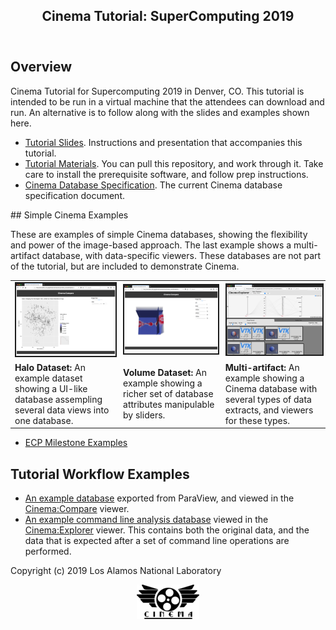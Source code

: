 <html lang=eng>
<head>
    <meta charset=utf-8>
    <title>Cinema Tutorial: Supercomputing 2019</title>
    <link rel="stylesheet" type="text/css" href="web/workflow.css"></link>
</head>

<body>
<header>
<h2>Cinema Tutorial: SuperComputing 2019</h2>
</header>

<div class="container">

## Overview

Cinema Tutorial for Supercomputing 2019 in Denver, CO. This tutorial is intended to be run in a virtual machine that the attendees can download and run. An alternative is to follow along with the slides and examples shown here.

- [Tutorial Slides](https://github.com/cinemascience/cinema_tutorial_slides/blob/master/2019-11_SC19/tutorial_sc19.pdf). Instructions and presentation that accompanies this tutorial.
- [Tutorial Materials](https://github.com/cinemascience/cinema_tutorial_2019-11_SC). You can pull this repository, and work through it. Take care to install the prerequisite software, and follow prep instructions.
- [Cinema Database Specification](https://github.com/cinemascience/cinema/blob/master/specs/dietrich/01/cinema_specD_v012.pdf). The current Cinema database specification document.

<div class="divider"><p></p></div> 
## Simple Cinema Examples

These are examples of simple Cinema databases, showing the flexibility and power of the image-based approach. The last example shows a multi-artifact database, with data-specific viewers. These databases are not part of the tutorial, but are included to demonstrate Cinema.

<center>
<table width="50%" cellspacing="10">

<tr>
<td><a href="../2019-01_ECP/materials/halo.html"><img src="../2019-01_ECP/materials/thumbs/halo.png" width="200" border="2"></a></td>
<td><a href="../2019-01_ECP/materials/volume.html"><img src="../2019-01_ECP/materials/thumbs/volume.png" width="200" border="2"></a></td>
<td><a href="../2019-01_ECP/materials/cinema_explorer.html?databases=databases.json"><img src="../2019-01_ECP/materials/thumbs/explorer.png" width="200" border="2"></a></td>
</tr>

<tr>
<td ><strong>Halo Dataset:</strong> An example dataset showing a UI-like database assempling several data views into one database.</td>
<td ><strong>Volume Dataset:</strong> An example showing a richer set of database attributes manipulable by sliders.</td>
<td ><strong>Multi-artifact:</strong> An example showing a Cinema database with several types of data extracts, and viewers for these types.</td>
</tr>


</table>
</center>

- [ECP Milestone Examples](https://portal.nersc.gov/project/alpine/2018_ECPReview_Cinema/review.new.html)

<div class="divider"><p></p></div> 

## Tutorial Workflow Examples
- [An example database](materials/example_compare.html) exported from ParaView, and viewed in the [Cinema:Compare](https://github.com/cinemascience/cinema_compare) viewer.
- [An example command line analysis database](materials/cinema_explorer.html) viewed in the [Cinema:Explorer](https://github.com/cinemascience/cinema_explorer) viewer. This contains both the original data, and the data that is expected after a set of command line operations are performed.

</div>
</body>

<footer>Copyright (c) 2019 Los Alamos National Laboratory</footer>
<p></p> <center>
<a href="https://www.cinemascience.org"><img src="web/cinema_logo_filmreel_named_100px.png" width="100" alt="A Cinema Production"></a></center>
